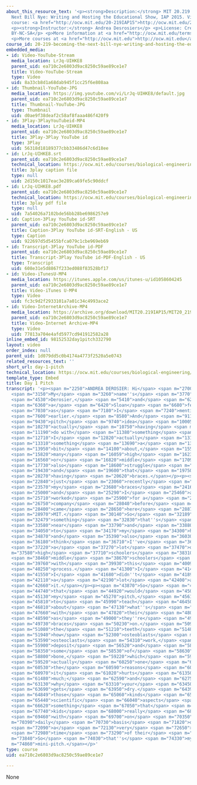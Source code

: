 ```yaml
---
about_this_resource_text: '<p><strong>Description:</strong> MIT 20.219 Becoming the
  Next Bill Nye: Writing and Hosting the Educational Show, IAP 2015. View the complete
  course: <a href="http://ocw.mit.edu/20-219IAP15">http://ocw.mit.edu/20-219IAP15</a>.</p>
  <p><strong>Instructor:</strong> Andrea Desrosiers</p> <p>License: Creative Commons
  BY-NC-SA</p> <p>More information at <a href="http://ocw.mit.edu/terms">http://ocw.mit.edu/terms</a></p>
  <p>More courses at <a href="http://ocw.mit.edu">http://ocw.mit.edu</a></p>'
course_id: 20-219-becoming-the-next-bill-nye-writing-and-hosting-the-educational-show-january-iap-2015
embedded_media:
- id: Video-YouTube-Stream
  media_location: LrJq-UIHKE8
  parent_uid: ea710c2e6803d9ac8250c59ae89ce1e7
  title: Video-YouTube-Stream
  type: Video
  uid: 8a33cb8d1a68dab945f1cc25f6e808aa
- id: Thumbnail-YouTube-JPG
  media_location: https://img.youtube.com/vi/LrJq-UIHKE8/default.jpg
  parent_uid: ea710c2e6803d9ac8250c59ae89ce1e7
  title: Thumbnail-YouTube-JPG
  type: Thumbnail
  uid: d0ae9f38deaf2c58af8faaa486f420f9
- id: 3Play-3PlayYouTubeid-MP4
  media_location: LrJq-UIHKE8
  parent_uid: ea710c2e6803d9ac8250c59ae89ce1e7
  title: 3Play-3Play YouTube id
  type: 3Play
  uid: 56318d18189377cbb33486d47c6d18ee
- id: LrJq-UIHKE8.srt
  parent_uid: ea710c2e6803d9ac8250c59ae89ce1e7
  technical_location: https://ocw.mit.edu/courses/biological-engineering/20-219-becoming-the-next-bill-nye-writing-and-hosting-the-educational-show-january-iap-2015/student-projects/andrea-desrosierss-project/day-1-pitch/LrJq-UIHKE8.srt
  title: 3play caption file
  type: null
  uid: 2d150c1017eac3e289ca69fe5c90ddcf
- id: LrJq-UIHKE8.pdf
  parent_uid: ea710c2e6803d9ac8250c59ae89ce1e7
  technical_location: https://ocw.mit.edu/courses/biological-engineering/20-219-becoming-the-next-bill-nye-writing-and-hosting-the-educational-show-january-iap-2015/student-projects/andrea-desrosierss-project/day-1-pitch/LrJq-UIHKE8.pdf
  title: 3play pdf file
  type: null
  uid: 7a54026a7102bde56bb28be6986257e9
- id: Caption-3Play YouTube id-SRT
  parent_uid: ea710c2e6803d9ac8250c59ae89ce1e7
  title: Caption-3Play YouTube id-SRT-English - US
  type: Caption
  uid: 922697d5d5455bfca079c1cbe969eb69
- id: Transcript-3Play YouTube id-PDF
  parent_uid: ea710c2e6803d9ac8250c59ae89ce1e7
  title: Transcript-3Play YouTube id-PDF-English - US
  type: Transcript
  uid: 608e31e5d8867f233ed088f83528bf17
- id: Video-iTunesU-MP4
  media_location: https://itunes.apple.com/us/itunes-u/id1058604245
  parent_uid: ea710c2e6803d9ac8250c59ae89ce1e7
  title: Video-iTunes U-MP4
  type: Video
  uid: fc3c9d2f2933101a7a01c34c4993ace2
- id: Video-InternetArchive-MP4
  media_location: https://archive.org/download/MIT20.219IAP15/MIT20_219IAP15_AD_D01_Pitch_360p.mp4
  parent_uid: ea710c2e6803d9ac8250c59ae89ce1e7
  title: Video-Internet Archive-MP4
  type: Video
  uid: 77813a704e4afd5977cd941912582a28
inline_embed_id: 98152532day1pitch332790
layout: video
order_index: null
parent_uid: 1d079dd5c0b4174a4773f2520a5e0743
related_resources_text: ''
short_url: day-1-pitch
technical_location: https://ocw.mit.edu/courses/biological-engineering/20-219-becoming-the-next-bill-nye-writing-and-hosting-the-educational-show-january-iap-2015/student-projects/andrea-desrosierss-project/day-1-pitch
template_type: Embed
title: Day 1 Pitch
transcript: '<p><span m="2250">ANDREA DEROSIER: Hi</span> <span m="2700">there.</span>
  <span m="3150">My</span> <span m="3260">name''s</span> <span m="3770">Andrea</span>
  <span m="4530">Derosier,</span> <span m="5410">and</span> <span m="6200">I''m</span>
  <span m="6360">a</span> <span m="6420">Sloan</span> <span m="6680">fellow,</span>
  <span m="7030">as</span> <span m="7180">I</span> <span m="7240">mentioned</span>
  <span m="7600">earlier.</span> <span m="8580">And</span> <span m="9110">my</span>
  <span m="9430">pitch</span> <span m="9740">idea</span> <span m="10005">is</span>
  <span m="10270">actually</span> <span m="10750">having</span> <span m="11070">to</span>
  <span m="11190">do with</span> <span m="11380">something</span> <span m="11830">that</span>
  <span m="12710">I</span> <span m="12820">actually</span> <span m="13180">know</span>
  <span m="13310">something</span> <span m="13690">a</span> <span m="13750">little</span>
  <span m="13950">bit</span> <span m="14100">about,</span> <span m="15560">that</span>
  <span m="15820">many</span> <span m="16059">high</span> <span m="16230">school</span>
  <span m="16560">or</span> <span m="16820">middle</span> <span m="17090">schoolers</span>
  <span m="17730">also</span> <span m="18600">struggle</span> <span m="18880">with,</span>
  <span m="19430">and</span> <span m="19600">that</span> <span m="19750">is,</span>
  <span m="20270">having</span> <span m="20620">braces.</span></p><p><span m="22600">I</span>
  <span m="22840">just</span> <span m="23060">recently</span> <span m="23430">got</span>
  <span m="23570">my</span> <span m="23680">braces</span> <span m="24160">off,</span>
  <span m="25000">and</span> <span m="25290">I</span> <span m="25460">also</span>
  <span m="25710">worked</span> <span m="25900">for a</span> <span m="26120">orthodontics</span>
  <span m="26750">company</span> <span m="28040">before</span> <span m="28350">I</span>
  <span m="28400">came</span> <span m="28650">here</span> <span m="28870">to</span>
  <span m="28970">MIT.</span> <span m="30140">So</span> <span m="32189">it''s</span>
  <span m="32479">something</span> <span m="32830">that''s</span> <span m="33230">both</span>
  <span m="33580">near</span> <span m="33790">and</span> <span m="33880">dear</span>
  <span m="34050">to</span> <span m="34170">my</span> <span m="34300">heart,</span>
  <span m="34870">and</span> <span m="35390">also</span> <span m="36030">I</span>
  <span m="36180">think</span> <span m="36710">I''ve</span> <span m="36980">seen</span>
  <span m="37220">a</span> <span m="37270">lot</span> <span m="37470">of</span> <span
  m="37580">high</span> <span m="37710">schoolers</span> <span m="38310">and</span>
  <span m="38460">middle</span> <span m="38670">schoolers</span> <span m="39210">struggle</span>
  <span m="39760">with</span> <span m="39930">this</span> <span m="40090">whole</span>
  <span m="40250">process.</span> <span m="41300">I</span> <span m="41400">know</span>
  <span m="41550">I</span> <span m="41680">didn''t</span> <span m="41890">know</span>
  <span m="42110">a</span> <span m="42190">lot</span> <span m="42400">about</span>
  <span m="42660">it.</span></p><p><span m="43870">So</span> <span m="44030">basically,</span>
  <span m="44740">that</span> <span m="44920">would</span> <span m="45010">be</span>
  <span m="45130">my</span> <span m="45270">pitch,</span> <span m="45610">is</span>
  <span m="45810">to</span> <span m="45990">teach</span> <span m="46450">kids</span>
  <span m="46810">about</span> <span m="47130">what''s</span> <span m="47320">happening</span>
  <span m="47660">with</span> <span m="47820">their</span> <span m="48010">teeth,</span>
  <span m="48590">as</span> <span m="49000">they''re</span> <span m="49260">having</span>
  <span m="49730">braces</span> <span m="50230">on.</span> <span m="50910">How</span>
  <span m="51080">the</span> <span m="51210">teeth</span> <span m="51480">move;</span>
  <span m="51940">how</span> <span m="52300">osteoblasts</span> <span m="53240">and</span>
  <span m="53590">osteoclasts</span> <span m="54310">work,</span> <span m="55630">to</span>
  <span m="55900">deposit</span> <span m="56520">and</span> <span m="58010">dissolve</span>
  <span m="58350">some</span> <span m="58530">of</span> <span m="58630">their</span>
  <span m="58800">bone,</span> <span m="59220">which</span> <span m="59420">is</span>
  <span m="59520">actually</span> <span m="60250">one</span> <span m="60480">of</span>
  <span m="60530">the</span> <span m="60590">reasons</span> <span m="60880">why</span>
  <span m="60970">it</span> <span m="61020">hurts</span> <span m="61350">so</span>
  <span m="61480">much;</span> <span m="62590">and</span> <span m="62750">also</span>
  <span m="63130">why</span> <span m="63310">your</span> <span m="63450">mouth</span>
  <span m="63690">gets</span> <span m="63950">dry.</span> <span m="64390">All</span>
  <span m="64849">those</span> <span m="65060">kinds</span> <span m="65290">of</span>
  <span m="65440">scientific</span> <span m="66040">aspects</span> <span m="66540">is</span>
  <span m="66620">something</span> <span m="67050">that</span> <span m="67540">these</span>
  <span m="67740">kids</span> <span m="68000">really</span> <span m="68820">deal</span>
  <span m="69460">with</span> <span m="69700">on</span> <span m="70350">a</span> <span
  m="70390">daily</span> <span m="70730">basis</span> <span m="71820">during</span>
  <span m="72090">a</span> <span m="72130">very</span> <span m="72650">awkward</span>
  <span m="72980">time</span> <span m="73290">of their</span> <span m="73440">lives.</span></p><p><span
  m="73840">So</span> <span m="74030">that''s</span> <span m="74330">my</span> <span
  m="74860">mini-pitch.</span></p>'
type: course
uid: ea710c2e6803d9ac8250c59ae89ce1e7

---
```

None